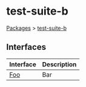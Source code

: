# test-suite-b

[Packages](./) &gt; [test-suite-b](./test-suite-b/)

## Interfaces

| Interface | Description |
| --- | --- |
| [Foo](./test-suite-b/foo-interface/) | Bar |
